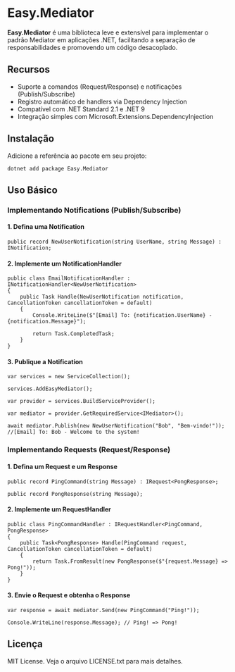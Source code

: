 # Easy.Mediator

**Easy.Mediator** é uma biblioteca leve e extensível para implementar o padrão Mediator em aplicações .NET, facilitando a separação de responsabilidades e promovendo um código desacoplado.

## Recursos

- Suporte a comandos (Request/Response) e notificações (Publish/Subscribe)
- Registro automático de handlers via Dependency Injection
- Compatível com .NET Standard 2.1 e .NET 9
- Integração simples com Microsoft.Extensions.DependencyInjection

## Instalação

Adicione a referência ao pacote em seu projeto:
```
dotnet add package Easy.Mediator
```
## Uso Básico

### Implementando Notifications (Publish/Subscribe)

#### 1. Defina uma Notification
```
public record NewUserNotification(string UserName, string Message) : INotification;
```
#### 2. Implemente um NotificationHandler
```
public class EmailNotificationHandler : INotificationHandler<NewUserNotification>
{
    public Task Handle(NewUserNotification notification, CancellationToken cancellationToken = default)
    {
        Console.WriteLine($"[Email] To: {notification.UserName} - {notification.Message}");

        return Task.CompletedTask;
    }
}
```
#### 3. Publique a Notification
```
var services = new ServiceCollection();

services.AddEasyMediator();

var provider = services.BuildServiceProvider();

var mediator = provider.GetRequiredService<IMediator>();

await mediator.Publish(new NewUserNotification("Bob", "Bem-vindo!"));
//[Email] To: Bob - Welcome to the system!
```
### Implementando Requests (Request/Response)

#### 1. Defina um Request e um Response
```
public record PingCommand(string Message) : IRequest<PongResponse>;

public record PongResponse(string Message);
```
#### 2. Implemente um RequestHandler
```
public class PingCommandHandler : IRequestHandler<PingCommand, PongResponse>
{
    public Task<PongResponse> Handle(PingCommand request, CancellationToken cancellationToken = default)
    {
        return Task.FromResult(new PongResponse($"{request.Message} => Pong!"));
    }
}
```
#### 3. Envie o Request e obtenha o Response
```
var response = await mediator.Send(new PingCommand("Ping!"));

Console.WriteLine(response.Message); // Ping! => Pong!
```

## Licença

MIT License. Veja o arquivo LICENSE.txt para mais detalhes.
